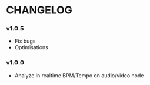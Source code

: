 # CHANGELOG

### v1.0.5
- Fix bugs
- Optimisations

### v1.0.0
- Analyze in realtime BPM/Tempo on audio/video node